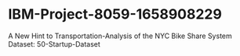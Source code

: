 # IBM-Project-8059-1658908229
A New Hint to Transportation-Analysis of the NYC Bike Share System
Dataset: 50-Startup-Dataset
